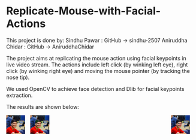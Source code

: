 # Replicate-Mouse-with-Facial-Actions

This project is done by:
Sindhu Pawar : GitHub -> sindhu-2507
Aniruddha Chidar : GitHub -> AniruddhaChidar

The project aims at replicating the mouse action using facial keypoints in live video stream.
The actions include left click (by winking left eye), right click (by winking right eye) and moving
the mouse pointer (by tracking the nose tip).

We used OpenCV to achieve face detection and Dlib for facial keypoints extraction.

The results are shown below:

 <img src="profile.jpg" width="300" style="float: left; width: 10%; margin-right: 1em; margin-bottom: 0.5em;"><img src="rename.png" width="300" style="float: center; width:10%; margin-right: 1em; margin-bottom: 0.5em;"><img src="new.png" width="300" style="float: right; width:10%; margin-right: 1em; margin-bottom: 0.5em;"><p style="clear: both;">

